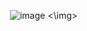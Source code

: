 <img> ![image](https://github.com/user-attachments/assets/3f46474a-4150-45f8-9840-262450f1d36f) <\img>
